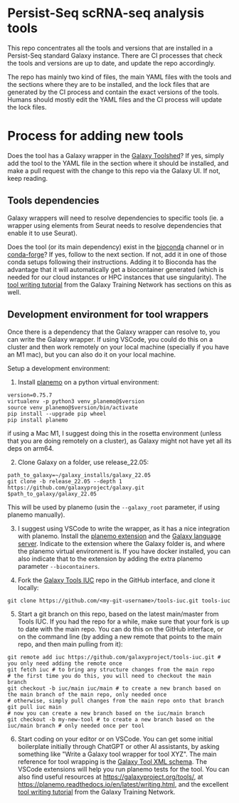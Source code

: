 # Persist-Seq scRNA-seq analysis tools

This repo concentrates all the tools and versions that are installed in a Persist-Seq standard Galaxy instance. There are CI processes that check the tools and versions are up to date, and update the repo accordingly.

The repo has mainly two kind of files, the main YAML files with the tools and the sections where they are to be installed, and the lock files that are generated by the CI process and contain the exact versions of the tools. Humans should mostly edit the YAML files and the CI process will update the lock files.

# Process for adding new tools

Does the tool has a Galaxy wrapper in the [Galaxy Toolshed](https://toolshed.g2.bx.psu.edu/)? If yes, simply add the tool to the YAML file in the section where it should be installed, and make a pull request with the change to this repo via the Galaxy UI. If not, keep reading.

## Tools dependencies

Galaxy wrappers will need to resolve dependencies to specific tools (ie. a wrapper using elements from Seurat needs to resolve dependencies that enable it to use Seurat).

Does the tool (or its main dependency) exist in the [bioconda](https://bioconda.github.io/) channel or in [conda-forge](https://conda-forge.org/)? If yes, follow to the next section. If not, add it in one of those conda setups following their instructions. Adding it to Bioconda has the advantage that it will automatically get a biocontainer generated (which is needed for our cloud instances or HPC instances that use singularity). The [tool writing tutorial](https://training.galaxyproject.org/training-material/topics/dev/tutorials/tool-from-scratch/tutorial.html) from the Galaxy Training Network has sections on this as well.

## Development environment for tool wrappers

Once there is a dependency that the Galaxy wrapper can resolve to, you can write the Galaxy wrapper. If using VSCode, you could do this on a cluster and then work remotely on your local machine (specially if you have an M1 mac), but you can also do it on your local machine.

Setup a development environment:

1. Install [planemo](https://planemo.readthedocs.io/en/latest/) on a python virtual environment: 

```
version=0.75.7
virtualenv -p python3 venv_planemo@$version
source venv_planemo@$version/bin/activate
pip install --upgrade pip wheel
pip install planemo
```

if using a Mac M1, I suggest doing this in the rosetta environment (unless that you are doing remotely on a cluster), as Galaxy might not have yet all its deps on arm64.

2. Clone Galaxy on a folder, use release_22.05:

```
path_to_galaxy=~/galaxy_installs/galaxy_22.05
git clone -b release_22.05 --depth 1 https://github.com/galaxyproject/galaxy.git $path_to_galaxy/galaxy_22.05
```

This will be used by planemo (usin the `--galaxy_root` parameter, if using planemo manually).

3. I suggest using VSCode to write the wrapper, as it has a nice integration with planemo. Install the [planemo extension](https://marketplace.visualstudio.com/items?itemName=planemo.planemo-ls) and the [Galaxy language server](https://marketplace.visualstudio.com/items?itemName=galaxy-language-server.galaxy-language-server). Indicate to the extension where the Galaxy folder is, and where the planemo virtual environment is. If you have docker installed, you can also indicate that to the extension by adding the extra planemo parameter `--biocontainers`.

4. Fork the [Galaxy Tools IUC](https://github.com/galaxyproject/tools-iuc.git) repo in the GitHub interface, and clone it locally:

```
git clone https://github.com/<my-git-username>/tools-iuc.git tools-iuc
```

5. Start a git branch on this repo, based on the latest main/master from Tools IUC. If you had the repo for a while, make sure that your fork is up to date with the main repo. You can do this on the GitHub interface, or on the command line (by adding a new remote that points to the main repo, and then main pulling from it):

```
git remote add iuc https://github.com/galaxyproject/tools-iuc.git # you only need adding the remote once
git fetch iuc # to bring any structure changes from the main repo
# the first time you do this, you will need to checkout the main branch
git checkout -b iuc/main iuc/main # to create a new branch based on the main branch of the main repo, only needed once
# otherwise, simply pull changes from the main repo onto that branch
git pull iuc main
# now you can create a new branch based on the iuc/main branch
git checkout -b my-new-tool # to create a new branch based on the iuc/main branch # only needed once per tool
```

6. Start coding on your editor or on VSCode. You can get some initial boilerplate initially through ChatGPT or other AI assistants, by asking something like "Write a Galaxy tool wrapper for tool XYZ". The main reference for tool wrapping is the [Galaxy Tool XML schema](https://docs.galaxyproject.org/en/latest/dev/schema.html). The VSCode extensions will help you run planemo tests for the tool. You can also find useful resources at https://galaxyproject.org/tools/, at https://planemo.readthedocs.io/en/latest/writing.html, and the excellent [tool writing tutorial](https://training.galaxyproject.org/training-material/topics/dev/tutorials/tool-from-scratch/tutorial.html) from the Galaxy Training Network.
